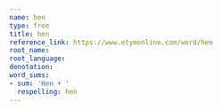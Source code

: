 ```yaml
---
name: hen
type: free
title: hen
reference_link: https://www.etymonline.com/word/hen
root_name: 
root_language: 
denotation: 
word_sums:
- sum: 'Hen + '
  respelling: hen
---
```

